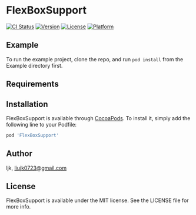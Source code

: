 # FlexBoxSupport

[![CI Status](https://img.shields.io/travis/ljk/FlexBoxSupport.svg?style=flat)](https://travis-ci.org/ljk/FlexBoxSupport)
[![Version](https://img.shields.io/cocoapods/v/FlexBoxSupport.svg?style=flat)](https://cocoapods.org/pods/FlexBoxSupport)
[![License](https://img.shields.io/cocoapods/l/FlexBoxSupport.svg?style=flat)](https://cocoapods.org/pods/FlexBoxSupport)
[![Platform](https://img.shields.io/cocoapods/p/FlexBoxSupport.svg?style=flat)](https://cocoapods.org/pods/FlexBoxSupport)

## Example

To run the example project, clone the repo, and run `pod install` from the Example directory first.

## Requirements

## Installation

FlexBoxSupport is available through [CocoaPods](https://cocoapods.org). To install
it, simply add the following line to your Podfile:

```ruby
pod 'FlexBoxSupport'
```

## Author

ljk, liujk0723@gmail.com

## License

FlexBoxSupport is available under the MIT license. See the LICENSE file for more info.
